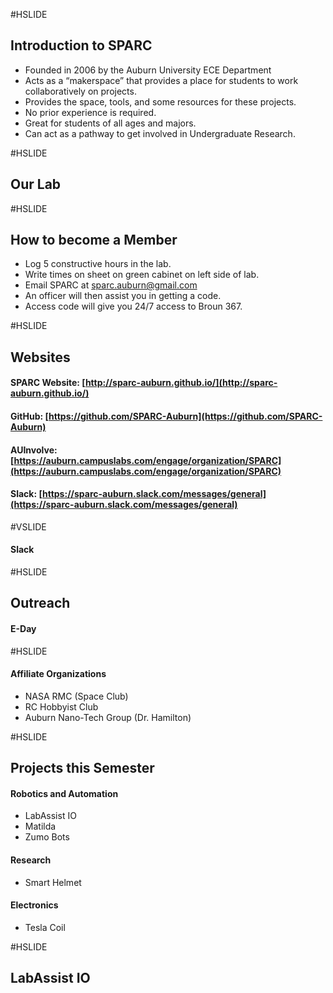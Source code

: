 #HSLIDE

## Introduction to SPARC
* Founded in 2006 by the Auburn University ECE Department <!-- .element: class="fragment" -->
* Acts as a “makerspace” that provides a place for students to work collaboratively on projects. <!-- .element: class="fragment" -->
* Provides the space, tools, and some resources for these projects. <!-- .element: class="fragment" -->
* No prior experience is required. <!-- .element: class="fragment" -->
* Great for students of all ages and majors. <!-- .element: class="fragment" -->
* Can act as a pathway to get involved in Undergraduate Research. <!-- .element: class="fragment" -->

#HSLIDE

## Our Lab

#HSLIDE

## How to become a Member
* Log 5 constructive hours in the lab. <!-- .element: class="fragment" -->
* Write times on sheet on green cabinet on left side of lab. <!-- .element: class="fragment" -->
* Email SPARC at <!-- .element: class="fragment" --> [sparc.auburn@gmail.com](sparc.auburn@gmail.com) <!-- .element: class="fragment" -->
* An officer will then assist you in getting a code. <!-- .element: class="fragment" -->
* Access code will give you 24/7 access to Broun 367. <!-- .element: class="fragment" -->

#HSLIDE

## Websites
#### SPARC Website: [http://sparc-auburn.github.io/](http://sparc-auburn.github.io/)
#### GitHub: [https://github.com/SPARC-Auburn](https://github.com/SPARC-Auburn)
#### AUInvolve: [https://auburn.campuslabs.com/engage/organization/SPARC](https://auburn.campuslabs.com/engage/organization/SPARC)
#### Slack: [https://sparc-auburn.slack.com/messages/general](https://sparc-auburn.slack.com/messages/general)

#VSLIDE
#### Slack


#HSLIDE

## Outreach
#### E-Day

#HSLIDE
#### Affiliate Organizations
* NASA RMC (Space Club) <!-- .element: class="fragment" -->
* RC Hobbyist Club <!-- .element: class="fragment" -->
* Auburn Nano-Tech Group (Dr. Hamilton) <!-- .element: class="fragment" -->

#HSLIDE
## Projects this Semester
#### Robotics and Automation
* LabAssist IO<!-- .element: class="fragment" -->
* Matilda<!-- .element: class="fragment" -->
* Zumo Bots<!-- .element: class="fragment" -->
#### Research
* Smart Helmet<!-- .element: class="fragment" -->
#### Electronics
* Tesla Coil<!-- .element: class="fragment" -->

#HSLIDE
## LabAssist IO
